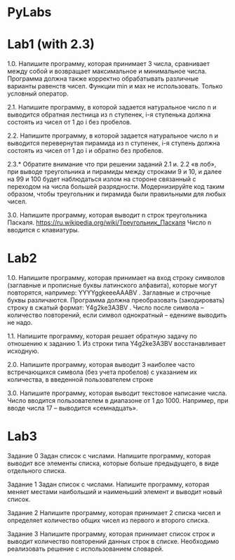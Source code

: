 # PyLabs

# Lab1  (with 2.3)

1.0. Напишите программу, которая принимает 3 числа, сравнивает между собой и возвращает максимальное и минимальное числа. Программа должна также корректно обрабатывать различные варианты равенств чисел. Функции min и мах не использовать. Только условный оператор.

2.1. Напишите программу, в которой задается  натуральное число n и выводится обратная лестница из n ступенек, i-я ступенька должна состоять из чисел от 1 до i без пробелов.

2.2. Напишите программу, в которой задается натуральное число n и выводится перевернутая пирамида из n ступенек, i-я ступень должна состоять из чисел от 1 до i и обратно без пробелов.

2.3.* Обратите внимание что при решении заданий 2.1 и. 2.2 «в лоб», при выводе треугольника и пирамиды между строками 9 и 10, и далее на 99 и 100 будет наблюдаться излом на стороне связанный с переходом на числа большей разрядности. Модернизируйте код таким образом, чтобы треугольник и пирамида были правильными для любых чисел.
  
3.0. Напишите программу, которая выводит n строк треугольника Паскаля. https://ru.wikipedia.org/wiki/Треугольник_Паскаля
Число n вводится с клавиатуры.


# Lab2

1.0. Напишите программу, которая принимает на вход строку символов (заглавные и прописные буквы латинского алфавита), которые могут повторятся, например: YYYYggkeeeAAABV . Заглавные и строчные буквы различаются. Программа должна преобразовать (закодировать) строку в сжатый формат: Y4g2ke3A3BV . Число после символа – количество повторений, если символ однократный – едениwe выводить не надо.

1.1. Напишите программу, которая решает обратную задачу по отношению к заданию 1. Из строки типа  Y4g2ke3A3BV восстанавливает исходную.

2.0. Напишите программу,  которая выводит 3 наиболее часто встречающихся символа (без учета пробелов) с указанием их количества, в введенной пользователем строке

3.0. Напишите программу,  которая выводит текстовое написание числа. Число вводится пользователем в диапазоне от 1 до 1000. Например, при вводе числа 17 – выводится «семнадцать».

# Lab3

Задание 0
Задан список с числами. Напишите программу, которая выводит все элементы списка, которые больше предыдущего, в виде отдельного списка.

Задание 1
Задан список с числами. Напишите программу, которая меняет местами наибольший и наименьший элемент и выводит новый список.

Задание 2
Напишите программу, которая принимает 2 списка чисел и определяет количество общих чисел из первого и второго списка.

Задание 3
Напишите программу, которая принимает список строк и выводит количество повторений данных строк в списке.
Необходимо реализовать решение с использованием словарей.

